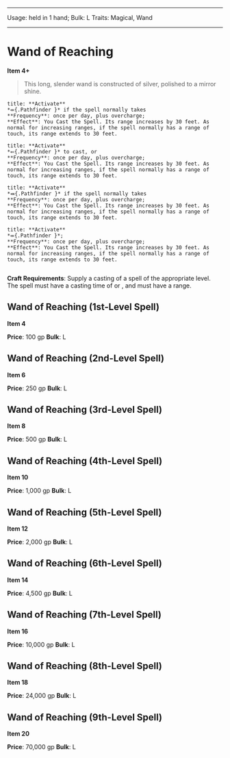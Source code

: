 
---
Usage: held in 1 hand;
Bulk: L
Traits: Magical, Wand

---

# Wand of Reaching

**Item 4+**

> This long, slender wand is constructed of silver, polished to a mirror shine.

```ad-embed-ability
title: **Activate**
*⬺{.Pathfinder }* if the spell normally takes 
**Frequency**: once per day, plus overcharge;
**Effect**: You Cast the Spell. Its range increases by 30 feet. As normal for increasing ranges, if the spell normally has a range of touch, its range extends to 30 feet.

```

```ad-embed-ability
title: **Activate**
*⬻{.Pathfinder }* to cast, or 
**Frequency**: once per day, plus overcharge;
**Effect**: You Cast the Spell. Its range increases by 30 feet. As normal for increasing ranges, if the spell normally has a range of touch, its range extends to 30 feet.

```

```ad-embed-ability
title: **Activate**
*⬽{.Pathfinder }* if the spell normally takes 
**Frequency**: once per day, plus overcharge;
**Effect**: You Cast the Spell. Its range increases by 30 feet. As normal for increasing ranges, if the spell normally has a range of touch, its range extends to 30 feet.

```

```ad-embed-ability
title: **Activate**
*⬺{.Pathfinder }*; 
**Frequency**: once per day, plus overcharge;
**Effect**: You Cast the Spell. Its range increases by 30 feet. As normal for increasing ranges, if the spell normally has a range of touch, its range extends to 30 feet.

```

```

```

**Craft Requirements**: Supply a casting of a spell of the appropriate level. The spell must have a casting time of
or
, and must have a range.

## Wand of Reaching (1st-Level Spell)

**Item 4**

**Price**: 100 gp
**Bulk**: L

## Wand of Reaching (2nd-Level Spell)

**Item 6**

**Price**: 250 gp
**Bulk**: L

## Wand of Reaching (3rd-Level Spell)

**Item 8**

**Price**: 500 gp
**Bulk**: L

## Wand of Reaching (4th-Level Spell)

**Item 10**

**Price**: 1,000 gp
**Bulk**: L

## Wand of Reaching (5th-Level Spell)

**Item 12**

**Price**: 2,000 gp
**Bulk**: L

## Wand of Reaching (6th-Level Spell)

**Item 14**

**Price**: 4,500 gp
**Bulk**: L

## Wand of Reaching (7th-Level Spell)

**Item 16**

**Price**: 10,000 gp
**Bulk**: L

## Wand of Reaching (8th-Level Spell)

**Item 18**

**Price**: 24,000 gp
**Bulk**: L

## Wand of Reaching (9th-Level Spell)

**Item 20**

**Price**: 70,000 gp
**Bulk**: L
